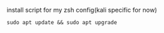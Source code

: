 install script for my zsh config(kali specific for now)

```shell
sudo apt update && sudo apt upgrade
```
